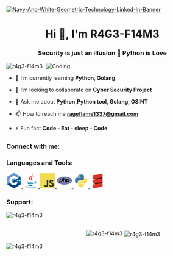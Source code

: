 <a href="https://ibb.co/hYCG01P"><img src="https://i.ibb.co/Rj7X84x/Navy-And-White-Geometric-Technology-Linked-In-Banner.png" alt="Navy-And-White-Geometric-Technology-Linked-In-Banner" border="0"></a>
<h1 align="center">Hi 👋, I'm R4G3-F14M3</h1>
<h3 align="center">Security is just an illusion 👾 Python is Love</h3>
<img align="right" alt="Coding" width="400" src="https://media.tenor.com/rePDfDWO3XoAAAAd/hacking.gif">

<p align="left"> <img src="https://komarev.com/ghpvc/?username=r4g3-f14m3&label=Profile%20views&color=0e75b6&style=flat" alt="r4g3-f14m3" /> </p>

- 🌱 I’m currently learning **Python, Golang**

- 👯 I’m looking to collaborate on **Cyber Security Project**

- 💬 Ask me about **Python,Python tool, Golang, OSINT**

- 📫 How to reach me **rageflame1337@gmail.com**

- ⚡ Fun fact **Code - Eat - sleep - Code**

<h3 align="left">Connect with me:</h3>
<p align="left">
</p>

<h3 align="left">Languages and Tools:</h3>
<p align="left"> <a href="https://www.w3schools.com/cpp/" target="_blank" rel="noreferrer"> <img src="https://raw.githubusercontent.com/devicons/devicon/master/icons/cplusplus/cplusplus-original.svg" alt="cplusplus" width="40" height="40"/> </a> <a href="https://www.java.com" target="_blank" rel="noreferrer"> <img src="https://raw.githubusercontent.com/devicons/devicon/master/icons/java/java-original.svg" alt="java" width="40" height="40"/> </a> <a href="https://developer.mozilla.org/en-US/docs/Web/JavaScript" target="_blank" rel="noreferrer"> <img src="https://raw.githubusercontent.com/devicons/devicon/master/icons/javascript/javascript-original.svg" alt="javascript" width="40" height="40"/> </a> <a href="https://www.php.net" target="_blank" rel="noreferrer"> <img src="https://raw.githubusercontent.com/devicons/devicon/master/icons/php/php-original.svg" alt="php" width="40" height="40"/> </a> <a href="https://www.python.org" target="_blank" rel="noreferrer"> <img src="https://raw.githubusercontent.com/devicons/devicon/master/icons/python/python-original.svg" alt="python" width="40" height="40"/> </a> <a href="https://www.scala-lang.org" target="_blank" rel="noreferrer"> <img src="https://raw.githubusercontent.com/devicons/devicon/master/icons/scala/scala-original.svg" alt="scala" width="40" height="40"/> </a> </p>

<h3 align="left">Support:</h3>
<p><a href="https://www.buymeacoffee.com/r4g3-f14m3"> <img align="left" src="https://cdn.buymeacoffee.com/buttons/v2/default-yellow.png" height="50" width="210" alt="r4g3-f14m3" /></a></p><br><br>

<p><img align="left" src="https://github-readme-stats.vercel.app/api/top-langs?username=r4g3-f14m3&show_icons=true&locale=en&layout=compact" alt="r4g3-f14m3" /></p>

<p>&nbsp;<img align="center" src="https://github-readme-stats.vercel.app/api?username=r4g3-f14m3&show_icons=true&locale=en" alt="r4g3-f14m3" /></p>

<p><img align="center" src="https://github-readme-streak-stats.herokuapp.com/?user=r4g3-f14m3&" alt="r4g3-f14m3" /></p>
